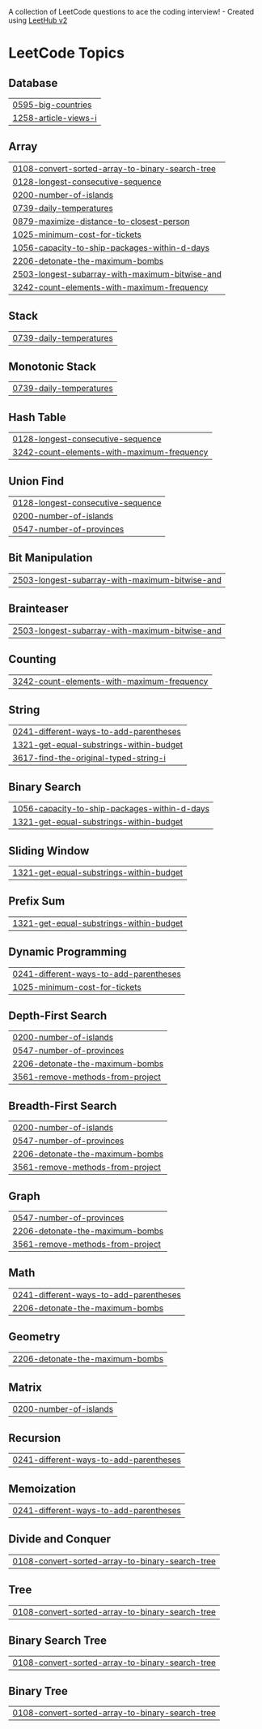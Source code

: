 A collection of LeetCode questions to ace the coding interview! - Created using [LeetHub v2](https://github.com/arunbhardwaj/LeetHub-2.0)
<!---LeetCode Topics Start-->
# LeetCode Topics
## Database
|  |
| ------- |
| [0595-big-countries](https://github.com/big-cir/leetCode/tree/master/0595-big-countries) |
| [1258-article-views-i](https://github.com/big-cir/leetCode/tree/master/1258-article-views-i) |
## Array
|  |
| ------- |
| [0108-convert-sorted-array-to-binary-search-tree](https://github.com/big-cir/leetCode/tree/master/0108-convert-sorted-array-to-binary-search-tree) |
| [0128-longest-consecutive-sequence](https://github.com/big-cir/leetCode/tree/master/0128-longest-consecutive-sequence) |
| [0200-number-of-islands](https://github.com/big-cir/leetCode/tree/master/0200-number-of-islands) |
| [0739-daily-temperatures](https://github.com/big-cir/leetCode/tree/master/0739-daily-temperatures) |
| [0879-maximize-distance-to-closest-person](https://github.com/big-cir/leetCode/tree/master/0879-maximize-distance-to-closest-person) |
| [1025-minimum-cost-for-tickets](https://github.com/big-cir/leetCode/tree/master/1025-minimum-cost-for-tickets) |
| [1056-capacity-to-ship-packages-within-d-days](https://github.com/big-cir/leetCode/tree/master/1056-capacity-to-ship-packages-within-d-days) |
| [2206-detonate-the-maximum-bombs](https://github.com/big-cir/leetCode/tree/master/2206-detonate-the-maximum-bombs) |
| [2503-longest-subarray-with-maximum-bitwise-and](https://github.com/big-cir/leetCode/tree/master/2503-longest-subarray-with-maximum-bitwise-and) |
| [3242-count-elements-with-maximum-frequency](https://github.com/big-cir/leetCode/tree/master/3242-count-elements-with-maximum-frequency) |
## Stack
|  |
| ------- |
| [0739-daily-temperatures](https://github.com/big-cir/leetCode/tree/master/0739-daily-temperatures) |
## Monotonic Stack
|  |
| ------- |
| [0739-daily-temperatures](https://github.com/big-cir/leetCode/tree/master/0739-daily-temperatures) |
## Hash Table
|  |
| ------- |
| [0128-longest-consecutive-sequence](https://github.com/big-cir/leetCode/tree/master/0128-longest-consecutive-sequence) |
| [3242-count-elements-with-maximum-frequency](https://github.com/big-cir/leetCode/tree/master/3242-count-elements-with-maximum-frequency) |
## Union Find
|  |
| ------- |
| [0128-longest-consecutive-sequence](https://github.com/big-cir/leetCode/tree/master/0128-longest-consecutive-sequence) |
| [0200-number-of-islands](https://github.com/big-cir/leetCode/tree/master/0200-number-of-islands) |
| [0547-number-of-provinces](https://github.com/big-cir/leetCode/tree/master/0547-number-of-provinces) |
## Bit Manipulation
|  |
| ------- |
| [2503-longest-subarray-with-maximum-bitwise-and](https://github.com/big-cir/leetCode/tree/master/2503-longest-subarray-with-maximum-bitwise-and) |
## Brainteaser
|  |
| ------- |
| [2503-longest-subarray-with-maximum-bitwise-and](https://github.com/big-cir/leetCode/tree/master/2503-longest-subarray-with-maximum-bitwise-and) |
## Counting
|  |
| ------- |
| [3242-count-elements-with-maximum-frequency](https://github.com/big-cir/leetCode/tree/master/3242-count-elements-with-maximum-frequency) |
## String
|  |
| ------- |
| [0241-different-ways-to-add-parentheses](https://github.com/big-cir/leetCode/tree/master/0241-different-ways-to-add-parentheses) |
| [1321-get-equal-substrings-within-budget](https://github.com/big-cir/leetCode/tree/master/1321-get-equal-substrings-within-budget) |
| [3617-find-the-original-typed-string-i](https://github.com/big-cir/leetCode/tree/master/3617-find-the-original-typed-string-i) |
## Binary Search
|  |
| ------- |
| [1056-capacity-to-ship-packages-within-d-days](https://github.com/big-cir/leetCode/tree/master/1056-capacity-to-ship-packages-within-d-days) |
| [1321-get-equal-substrings-within-budget](https://github.com/big-cir/leetCode/tree/master/1321-get-equal-substrings-within-budget) |
## Sliding Window
|  |
| ------- |
| [1321-get-equal-substrings-within-budget](https://github.com/big-cir/leetCode/tree/master/1321-get-equal-substrings-within-budget) |
## Prefix Sum
|  |
| ------- |
| [1321-get-equal-substrings-within-budget](https://github.com/big-cir/leetCode/tree/master/1321-get-equal-substrings-within-budget) |
## Dynamic Programming
|  |
| ------- |
| [0241-different-ways-to-add-parentheses](https://github.com/big-cir/leetCode/tree/master/0241-different-ways-to-add-parentheses) |
| [1025-minimum-cost-for-tickets](https://github.com/big-cir/leetCode/tree/master/1025-minimum-cost-for-tickets) |
## Depth-First Search
|  |
| ------- |
| [0200-number-of-islands](https://github.com/big-cir/leetCode/tree/master/0200-number-of-islands) |
| [0547-number-of-provinces](https://github.com/big-cir/leetCode/tree/master/0547-number-of-provinces) |
| [2206-detonate-the-maximum-bombs](https://github.com/big-cir/leetCode/tree/master/2206-detonate-the-maximum-bombs) |
| [3561-remove-methods-from-project](https://github.com/big-cir/leetCode/tree/master/3561-remove-methods-from-project) |
## Breadth-First Search
|  |
| ------- |
| [0200-number-of-islands](https://github.com/big-cir/leetCode/tree/master/0200-number-of-islands) |
| [0547-number-of-provinces](https://github.com/big-cir/leetCode/tree/master/0547-number-of-provinces) |
| [2206-detonate-the-maximum-bombs](https://github.com/big-cir/leetCode/tree/master/2206-detonate-the-maximum-bombs) |
| [3561-remove-methods-from-project](https://github.com/big-cir/leetCode/tree/master/3561-remove-methods-from-project) |
## Graph
|  |
| ------- |
| [0547-number-of-provinces](https://github.com/big-cir/leetCode/tree/master/0547-number-of-provinces) |
| [2206-detonate-the-maximum-bombs](https://github.com/big-cir/leetCode/tree/master/2206-detonate-the-maximum-bombs) |
| [3561-remove-methods-from-project](https://github.com/big-cir/leetCode/tree/master/3561-remove-methods-from-project) |
## Math
|  |
| ------- |
| [0241-different-ways-to-add-parentheses](https://github.com/big-cir/leetCode/tree/master/0241-different-ways-to-add-parentheses) |
| [2206-detonate-the-maximum-bombs](https://github.com/big-cir/leetCode/tree/master/2206-detonate-the-maximum-bombs) |
## Geometry
|  |
| ------- |
| [2206-detonate-the-maximum-bombs](https://github.com/big-cir/leetCode/tree/master/2206-detonate-the-maximum-bombs) |
## Matrix
|  |
| ------- |
| [0200-number-of-islands](https://github.com/big-cir/leetCode/tree/master/0200-number-of-islands) |
## Recursion
|  |
| ------- |
| [0241-different-ways-to-add-parentheses](https://github.com/big-cir/leetCode/tree/master/0241-different-ways-to-add-parentheses) |
## Memoization
|  |
| ------- |
| [0241-different-ways-to-add-parentheses](https://github.com/big-cir/leetCode/tree/master/0241-different-ways-to-add-parentheses) |
## Divide and Conquer
|  |
| ------- |
| [0108-convert-sorted-array-to-binary-search-tree](https://github.com/big-cir/leetCode/tree/master/0108-convert-sorted-array-to-binary-search-tree) |
## Tree
|  |
| ------- |
| [0108-convert-sorted-array-to-binary-search-tree](https://github.com/big-cir/leetCode/tree/master/0108-convert-sorted-array-to-binary-search-tree) |
## Binary Search Tree
|  |
| ------- |
| [0108-convert-sorted-array-to-binary-search-tree](https://github.com/big-cir/leetCode/tree/master/0108-convert-sorted-array-to-binary-search-tree) |
## Binary Tree
|  |
| ------- |
| [0108-convert-sorted-array-to-binary-search-tree](https://github.com/big-cir/leetCode/tree/master/0108-convert-sorted-array-to-binary-search-tree) |
<!---LeetCode Topics End-->